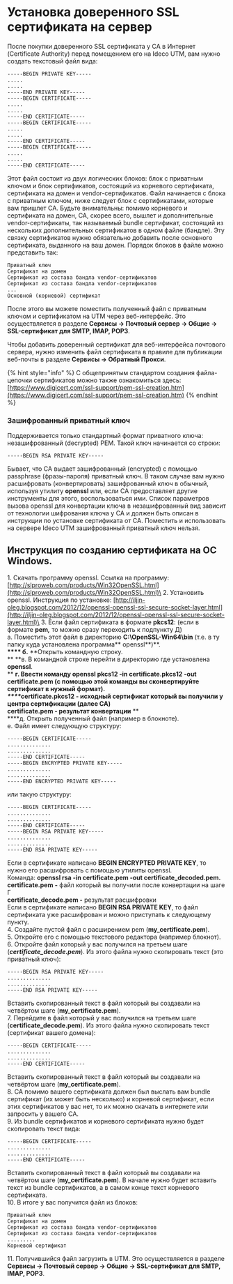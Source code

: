 # Установка доверенного SSL сертификата на сервер

После покупки доверенного SSL сертификата у CA в Интернет (Certificate Authority) перед помещением его на Ideco UTM, вам нужно создать текстовый файл вида:

```
-----BEGIN PRIVATE KEY-----
.....
.....
-----END PRIVATE KEY-----
-----BEGIN CERTIFICATE-----
.....
.....
-----END CERTIFICATE-----
-----BEGIN CERTIFICATE-----
.....
.....
-----END CERTIFICATE-----
-----BEGIN CERTIFICATE-----
.....
.....
-----END CERTIFICATE-----
```

Этот файл состоит из двух логических блоков: блок с приватным ключом и блок сертификатов, состоящий из корневого сертификата, сертификата на домен и vendor-сертификатов. Файл начинается с блока с приватным ключом, ниже следует блок с сертификатами, которые вам пришлет CA. Будьте внимательны: помимо корневого и сертификата на домен, CA, скорее всего, вышлет и дополнительные vendor-сертификаты, так называемый bundle сертификат, состоящий из нескольких дополнительных сертификатов в одном файле (бандле). Эту связку сертификатов нужно обязательно добавить после основного сертификата, выданного на ваш домен. Порядок блоков в файле можно представить так:

```
Приватный ключ
Сертификат на домен
Сертификат из состава бандла vendor-сертификатов
Сертификат из состава бандла vendor-сертификатов
...
Основной (корневой) сертификат
```

После этого вы можете поместить полученный файл с приватным ключом и сертификатом на UTM через веб-интерфейс. Это осуществляется в разделе **Сервисы -> Почтовый сервер -> Общие -> SSL-сертификат для SMTP, IMAP, POP3**.

Чтобы добавить доверенный сертификат для веб-интерфейса почтового сервера, нужно изменить файл сертификата в правиле для публикации веб-почты в разделе **Сервисы -> Обратный Прокси**.

{% hint style="info" %}
С общепринятым стандартом создания файла-цепочки сертификатов можно также ознакомиться здесь: [https://www.digicert.com/ssl-support/pem-ssl-creation.htm](https://www.digicert.com/ssl-support/pem-ssl-creation.htm)
{% endhint %}

### Зашифрованный приватный ключ

Поддерживается только стандартный формат приватного ключа: незашифрованный (decrypted) PEM. Такой ключ начинается со строки:

```
-----BEGIN RSA PRIVATE KEY-----
```

Бывает, что CA выдает зашифрованный (encrypted) с помощью passphrase (фразы-пароля) приватный ключ. В таком случае вам нужно расшифровать (конвертировать) зашифрованный ключ в обычный, используя утилиту **openssl** или, если CA предоставляет другие инструменты для этого, воспользоваться ими. Список параметров вызова openssl для конвертации ключа в незашифрованный вид зависит от технологии шифрования ключа у CA и должен быть описан в инструкции по установке сертификата от CA. Поместить и использовать на сервере Ideco UTM зашифрованный приватный ключ нельзя.

## Инструкция по созданию сертификата на OC Windows.

1\. Скачать программу openssl. Ссылка на программу: [http://slproweb.com/products/Win32OpenSSL.html](http://slproweb.com/products/Win32OpenSSL.html)\
2\. Установить openssl. Инструкция по установке: [http://iljin-oleg.blogspot.com/2012/12/openssl-openssl-ssl-secure-socket-layer.html](http://iljin-oleg.blogspot.com/2012/12/openssl-openssl-ssl-secure-socket-layer.html)\
3\. Если файл сертификата в формате **pkcs12**: (если в формате **pem**_**,**_ то можно сразу переходить к подпункту Д)\
а. Поместить этот файл в директорию **C:\OpenSSL-Win64\bin** (т.е. в ту папку куда установлена программа** openssl**)**.  **\
**** б.** **Открыть командную строку.\
** **в. В командной строке перейти в директорию где установлена **openssl**.\
** **г. Ввести команду **openssl pkcs12 -in certificate.pkcs12 -out certificate.pem** (с помощью этой команды вы сконвертируйте сертификат в нужный формат). \
_****_**certificate.pkcs12 -** исходный сертификат который вы получили у центра сертификации (далее CA)\
**certificate.pem** **-** результат конвертации**  **\
****д. Открыть полученный файл (например в блокноте).\
е. Файл имеет следующую структуру:

```
-----BEGIN CERTIFICATE-----
..............
..............
-----END CERTIFICATE-----
-----BEGIN ENCRYPTED PRIVATE KEY-----
..............
..............
-----END ENCRYPTED PRIVATE KEY-----
```

&#x20;или такую структуру:

```
-----BEGIN CERTIFICATE-----
..............
..............
-----END CERTIFICATE-----
-----BEGIN RSA PRIVATE KEY-----
..............
..............
-----END RSA PRIVATE KEY-----
```

Если в сертификате написано **BEGIN ENCRYPTED PRIVATE KEY**, то нужно его расшифровать с помощью утилиты openssl.\
Команда: **openssl rsa -in certificate.pem -out certificate\_decoded.pem.**\
**certificate.pem** **-** файл который вы получили после конвертации на шаге Г\
**certificate\_decode.pem -** результат раcшифровки\
Если в сертификате написано **BEGIN RSA PRIVATE KEY**, то файл сертификата уже расшифрован и можно приступать к следующему пункту.\
4\. Создайте пустой файл с расширением pem (**my\_certificate.pem**).\
5\. Откройте его с помощью текстового редактора (например блокнот).\
6\. Откройте файл который у вас получился на третьем шаге (_**certificate\_decode.pem**_). Из этого файла нужно скопировать текст (это приватный ключ):

```
-----BEGIN RSA PRIVATE KEY-----
..............
..............
-----END RSA PRIVATE KEY-----
```

Вставить скопированный текст в файл который вы создавали на четвёртом шаге (**my\_certificate.pem**).\
7\. Перейдите в файл который у вас получился на третьем шаге (**certificate\_decode.pem**). Из этого файла нужно скопировать текст (сертификат вашего домена):

```
-----BEGIN CERTIFICATE-----
..............
..............
-----END CERTIFICATE-----
```

Вставить скопированный текст в файл который вы создавали на четвёртом шаге (**my\_certificate.pem**).\
8\. CA помимо вашего сертификата должен был выслать вам bundle сертификат (их может быть несколько) и корневой сертификат, если этих сертификатов у вас нет, то их можно скачать в интернете или запросить у вашего CA.\
9\. Из bundle сертификатов и корневого сертификата нужно будет скопировать текст вида:

```
-----BEGIN CERTIFICATE-----
..............
..............
-----END CERTIFICATE-----
```

Вставить скопированный текст в файл который вы создавали на четвёртом шаге (**my\_certificate.pem**). В начале нужно будет вставить текст из bundle сертификатов, а в самом конце текст корневого сертификата.\
10\. В итоге у вас получится файл из блоков:

```
Приватный ключ
Сертификат на домен
Сертификат из состава бандла vendor-сертификатов
Сертификат из состава бандла vendor-сертификатов
.........
Корневой сертификат
```

11\. Получившийся файл загрузить в UTM. Это осуществляется в разделе **Сервисы -> Почтовый сервер -> Общие -> SSL-сертификат для SMTP, IMAP, POP3**.
